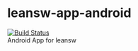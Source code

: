 # leansw-app-android
[![Build Status](https://www.bitrise.io/app/75a638f3637b853a.svg?token=t54iHTCLbd1WJBh4CVxL5A&branch=master)](https://www.bitrise.io/app/75a638f3637b853a)  
Android App for leansw
